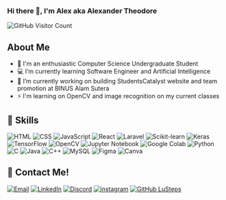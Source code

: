 ### Hi there 👋, I'm Alex aka Alexander Theodore

<img src="https://komarev.com/ghpvc/?username=alextp03&color=blue" alt="GitHub Visitor Count">

## About Me
- 🚀 I'm an enthusiastic Computer Science Undergraduate Student
- 💻 I’m currently learning Software Engineer and Artificial Intelligence
- 🌱 I’m currently working on building StudentsCatalyst website and team promotion at BINUS Alam Sutera 
- ⚡ I'm learning on OpenCV and image recognition on my current classes

## 📖 Skills
![HTML](https://img.shields.io/badge/HTML-E34F26?style=for-the-badge&logo=html5&logoColor=white) 
![CSS](https://img.shields.io/badge/CSS-1572B6?style=for-the-badge&logo=css3&logoColor=white) 
![JavaScript](https://img.shields.io/badge/JavaScript-F7DF1E?style=for-the-badge&logo=javascript&logoColor=black) 
![React](https://img.shields.io/badge/React-61DAFB?style=for-the-badge&logo=react&logoColor=black) 
![Laravel](https://img.shields.io/badge/Laravel-FF2D20?style=for-the-badge&logo=laravel&logoColor=white) 
![Scikit-learn](https://img.shields.io/badge/scikit--learn-6495ED?style=for-the-badge&logo=scikit-learn&logoColor=white)
![Keras](https://img.shields.io/badge/Keras-FF6F61?style=for-the-badge&logo=keras&logoColor=white) 
![TensorFlow](https://img.shields.io/badge/TensorFlow-FFD700?style=for-the-badge&logo=tensorflow&logoColor=white) 
![OpenCV](https://img.shields.io/badge/OpenCV-5C3EE8?style=for-the-badge&logo=opencv&logoColor=white) 
![Jupyter Notebook](https://img.shields.io/badge/Jupyter-Notebook-FFA07A?style=for-the-badge&logo=jupyter&logoColor=white) 
![Google Colab](https://img.shields.io/badge/Google-Colab-32CD32?style=for-the-badge&logo=google-colab&logoColor=white) 
![Python](https://img.shields.io/badge/Python-3776AB?style=for-the-badge&logo=python&logoColor=FFD700)
![C](https://img.shields.io/badge/C-00599C?style=for-the-badge&logo=c&&logoColor=white) 
![Java](https://img.shields.io/badge/Java-ED8B00?style=for-the-badge&logo=openjdk&logoColor=white) 
![C++](https://img.shields.io/badge/C%2B%2B-00599C?style=for-the-badge&logo=c%2B%2B&logoColor=white) 
![MySQL](https://img.shields.io/badge/MySQL-00000F?style=for-the-badge&logo=mysql&logoColor=white) 
![Figma](https://img.shields.io/badge/Figma-F24E1E?style=for-the-badge&logo=figma&logoColor=white) 
![Canva](https://img.shields.io/badge/Canva-00C4CC?style=for-the-badge&logo=Canva&logoColor=white) 

## 🔗 Contact Me!
[![Email](https://img.shields.io/badge/Email-D14836?style=for-the-badge&logo=gmail&logoColor=white)](mailto:alex.theodore26@gmail.com)
[![LinkedIn](https://img.shields.io/badge/linkedin-%230077B5.svg?style=for-the-badge&logo=linkedin&logoColor=white)](https://www.linkedin.com/in/alexandertheodore)
[![Discord](https://img.shields.io/badge/Discord-7289DA?style=for-the-badge&logo=discord&logoColor=white)](https://discordapp.com/users/417616827003174920)
[![instagram](https://img.shields.io/badge/Instagram-E4405F?style=for-the-badge&logo=instagram&logoColor=white)](https://www.instagram.com/alxthp/)
[![GitHub LuSteps](https://img.shields.io/github/followers/thaiane?label=follow&style=social)](https://github.com/alextheodore)

<!--
**alextp03/alextp03** is a ✨ _special_ ✨ repository because its `README.md` (this file) appears on your GitHub profile.

Here are some ideas to get you started:

- 🔭 I’m currently working on ...
- 🌱 I’m currently learning ...
- 👯 I’m looking to collaborate on ...
- 🤔 I’m looking for help with ...
- 💬 Ask me about ...
- 📫 How to reach me: ...
- 😄 Pronouns: ...
- ⚡ Fun fact: ...
-->
